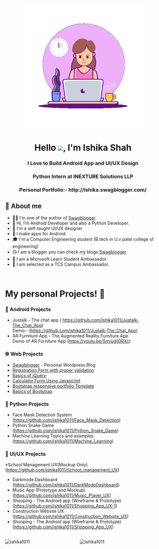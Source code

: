 <h1 align="center"> <center><img src="https://github.com/ishika1011/ishika1011/blob/main/animation_500_l020vc1a.gif"  width="400"></h1>

<h1 align="center">Hello  <img src="https://media.giphy.com/media/hvRJCLFzcasrR4ia7z/giphy.gif" width="28">, I'm Ishika Shah</h1>
<h3 align="center">I Love to Build Android App and UI/UX Design</h3>
<h3 align="center">Python Intern at INEXTURE Solutions LLP</h3>
<h3 align="center">Personal Portfolio:- http://ishika.swagblogger.com/</h3>
  
## 📖 About me

- 👨‍💼 I’m one of the author of [Swagblogger](https://swagblogger.com/)
- 👋 Hi, I’m Android Developer and also a Python Developer.
- 🎨 I'm a self-taught UI/UX designer
- 📱  I make apps for Android.
- 🎓 I'm a Computer Engineering student (B.tech in U.v patel college of engineering)
- 📺 I am a blogger you can check my blogs [Swagblogger](https://swagblogger.com/author/ishika-shah/)
- 🥂 I am a Microsoft Learn Student Ambassador.
- 🎇 I am selected as a TCS Campus Ambassador.
  


<Br>
<h1>My personal Projects! 🎨</h1>

  ### 📱 Android Projects <Br>
   * Justalk - The chat app ( https://github.com/ishika1011/Justalk-The_Chat_App)<Br>
     Demo:- (https://github.com/ishika1011/Justalk-The_Chat_App)<br>
   * AR Furniture App - The Augmented Reality Furniture App <Br>
     Demo of AR Furniture App (https://youtu.be/Smrugil0RXc) <Br>

### 🌐 Web Projects <Br>
   * [Swagblogger](https://swagblogger.com/) - Personal Wordpress Blog <Br>
   * [Registration Form with proper validation](https://github.com/ishika1011/Registration_Form_with_proper_validation) <Br>
   * [Basics of jQuery](https://github.com/ishika1011/jQuery_Website) <Br>
   * [Calculator Form Using Javascript](https://github.com/ishika1011/Calculator_Form_Using_Javascript)<Br>
   * [Bootstrap responsive portfolio Template](https://github.com/ishika1011/Bootstrap-responsive-portfolio) <Br>
   * [Basics of Bootstrap](https://github.com/ishika1011/Bootstrap-Webpage_Demo) <Br>
  
### 🤖 Python Projects <Br>
   * Face Mask Detection System (https://github.com/ishika1011/Face_Mask_Detection) <Br>
   * Python Snake Game (https://github.com/ishika1011/Python_Snake_Game) <Br>
   * Machine Learning Topics and examples (https://github.com/ishika1011/Machine_Learning)<br>
  
### 👨 UI/UX Projects <Br>
   *School Management UX(Mockup Only) (https://github.com/ishika1011/School_management_UX) <Br>
   * Darkmode Dashboard (https://github.com/ishika1011/DarkModeDashboard) <Br>
   * Music App (Prototype and Mockup) (https://github.com/ishika1011/Music_Player_UX) <br>
   * Shooping - The Android app (Wireframe & Prototype) (https://github.com/ishika1011/Shopping_App_UX-1) <Br>
   * Construction Website UX (https://github.com/ishika1011/Construction_Website_UX) <br>
   * Shooping - The Android app (Wireframe & Prototype) (https://github.com/ishika1011/Shopping_App_UX) <Br>

  <Br>

<img align="left" src="https://github-readme-stats.vercel.app/api?username=ishika1011&show_icons=true&theme=radical" alt="ishika1011" width="48%">
<img src="https://github-readme-stats.vercel.app/api/top-langs/?username=ishika1011&layout=compact" alt="ishika1011" width="48%">

